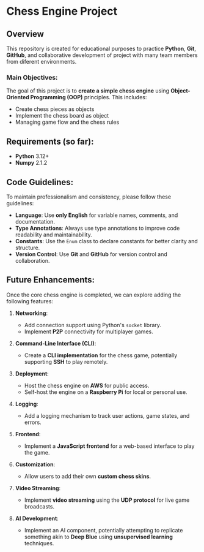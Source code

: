 # Chess Engine Project

## Overview
This repository is created for educational purposes to practice **Python**, **Git**, **GitHub**, and collaborative development of project with many team members from diferent environments.

### Main Objectives:
The goal of this project is to **create a simple chess engine** using **Object-Oriented Programming (OOP)** principles. This includes:
- Create chess pieces as objects
- Implement the chess board as object
- Managing game flow and the chess rules

## Requirements (so far):

- **Python** 3.12+
- **Numpy** 2.1.2

## Code Guidelines:

To maintain professionalism and consistency, please follow these guidelines:

- **Language**: Use **only English** for variable names, comments, and documentation.
- **Type Annotations**: Always use type annotations to improve code readability and maintainability.
- **Constants**: Use the `Enum` class to declare constants for better clarity and structure.
- **Version Control**: Use **Git** and **GitHub** for version control and collaboration.

## Future Enhancements:

Once the core chess engine is completed, we can explore adding the following features:

1. **Networking**:
   - Add connection support using Python's `socket` library.
   - Implement **P2P** connectivity for multiplayer games.
   
2. **Command-Line Interface (CLI)**:
   - Create a **CLI implementation** for the chess game, potentially supporting **SSH** to play remotely.

3. **Deployment**:
   - Host the chess engine on **AWS** for public access.
   - Self-host the engine on a **Raspberry Pi** for local or personal use.

4. **Logging**:
   - Add a logging mechanism to track user actions, game states, and errors.

5. **Frontend**:
   - Implement a **JavaScript frontend** for a web-based interface to play the game.

6. **Customization**:
   - Allow users to add their own **custom chess skins**.

7. **Video Streaming**:
   - Implement **video streaming** using the **UDP protocol** for live game broadcasts.

8. **AI Development**:
   - Implement an AI component, potentially attempting to replicate something akin to **Deep Blue** using **unsupervised learning** techniques.
